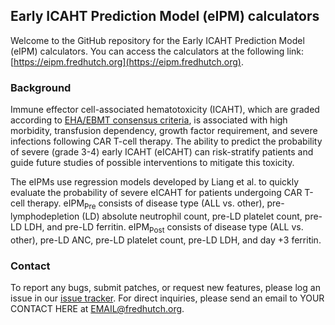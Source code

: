 ## Early ICAHT Prediction Model (eIPM) calculators

Welcome to the GitHub repository for the Early ICAHT Prediction Model (eIPM) calculators. You can access the calculators at the following link: [https://eipm.fredhutch.org](https://eipm.fredhutch.org).

### Background
Immune effector cell-associated hematotoxicity (ICAHT), which are graded according to [EHA/EBMT consensus criteria](https://ashpublications.org/blood/article/142/10/865/496185/Immune-effector-cell-associated-hematotoxicity-EHA), is associated with high morbidity, transfusion dependency, growth factor requirement, and severe infections following CAR T-cell therapy. The ability to predict the probability of severe (grade 3-4) early ICAHT (eICAHT) can risk-stratify patients and guide future studies of possible interventions to mitigate this toxicity. 

The eIPMs use regression models developed by Liang et al. to quickly evaluate the probability of severe eICAHT for patients undergoing CAR T-cell therapy. eIPM<sub>Pre</sub> consists of disease type (ALL vs. other), pre-lymphodepletion (LD) absolute neutrophil count, pre-LD platelet count, pre-LD LDH, and pre-LD ferritin. eIPM<sub>Post</sub> consists of disease type (ALL vs. other), pre-LD ANC, pre-LD platelet count, pre-LD LDH, and day +3 ferritin.

### Contact

To report any bugs, submit patches, or request new features, please log an issue in our [issue tracker](https://github.com/FredHutch/eipm-calculator/issues). For direct inquiries, please send an email to YOUR CONTACT HERE at [EMAIL\@fredhutch.org](mailto:EMAIL@fredhutch.org).